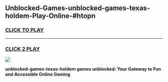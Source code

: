 
## Unblocked-Games-unblocked-games-texas-holdem-Play-Online-#htopn
<h3>
<a href="https://premium.freeplayer.one?title=unblocked-games-texas-holdem&ref=27F">CLICK TO PLAY</a></h3>
<hr>

<h3>
<a href="https://premium.freeplayer.one?title=unblocked-games-texas-holdem&ref=27F">CLICK 2 PLAY</a>
  
</h3>

<a href="https://premium.freeplayer.one?title=unblocked-games-texas-holdem&ref=27F"><img src="https://clearcache.store/games.png"></a>


**unblocked-games-texas-holdem games unblocked: Your Gateway to Fun and Accessible Online Gaming**
